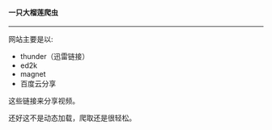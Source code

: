 #### 一只大榴莲爬虫

----

网站主要是以:  <br>
 -  thunder（迅雷链接）
 -  ed2k
 -  magnet 
 -  百度云分享

这些链接来分享视频。

还好这不是动态加载，爬取还是很轻松。